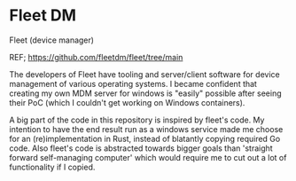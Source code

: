 # Fleet DM

Fleet (device manager)

REF; https://github.com/fleetdm/fleet/tree/main

The developers of Fleet have tooling and server/client software for device management of various operating systems.
I became confident that creating my own MDM server for windows is "easily" possible after seeing their PoC (which I couldn't get working on Windows containers).

A big part of the code in this repository is inspired by fleet's code. My intention to have the end result run as a windows service made me choose for an (re)implementation
in Rust, instead of blatantly copying required Go code. Also fleet's code is abstracted towards bigger goals than 'straight forward self-managing computer' which would require
me to cut out a lot of functionality if I copied.
